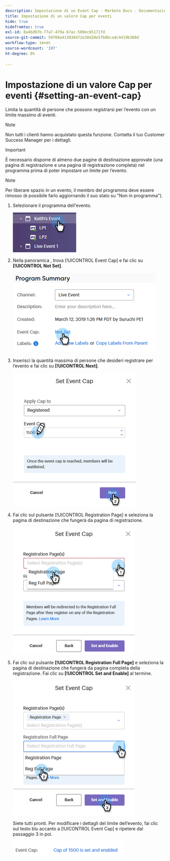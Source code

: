```yaml
---
description: Impostazione di un Event Cap - Marketo Docs - Documentazione del prodotto
title: Impostazione di un valore Cap per eventi
hide: true
hidefromtoc: true
exl-id: 8a46d97b-77a7-479a-b7ac-580ec65171fd
source-git-commit: 59768a413038472e38d28e5fb8bcadc4419b360d
workflow-type: tm+mt
source-wordcount: '197'
ht-degree: 0%

---
```


# Impostazione di un valore Cap per eventi {#setting-an-event-cap}

Limita la quantità di persone che possono registrarsi per l’evento con un limite massimo di eventi.

>[!NOTE]
>
>Non tutti i clienti hanno acquistato questa funzione. Contatta il tuo Customer Success Manager per i dettagli.

>[!IMPORTANT]
>È necessario disporre di almeno due pagine di destinazione approvate (una pagina di registrazione e una pagina di registrazione completa) nel programma prima di poter impostare un limite per l’evento.

>[!NOTE]
>
>Per liberare spazio in un evento, il membro del programma deve essere rimosso (è possibile farlo aggiornando il suo stato su &quot;Non in programma&quot;).

1. Selezionare il programma dell&#39;evento.

   ![Immagine uno](assets/setting-an-event-cap-1.png)

1. Nella panoramica , trova [!UICONTROL Event Cap] e fai clic su **[!UICONTROL Not Set]**.

   ![Immagine 2](assets/setting-an-event-cap-2.png)

1. Inserisci la quantità massima di persone che desideri registrare per l’evento e fai clic su **[!UICONTROL Next]**.

   ![Immagine tre](assets/setting-an-event-cap-3.png)

1. Fai clic sul pulsante [!UICONTROL Registration Page] e seleziona la pagina di destinazione che fungerà da pagina di registrazione.

   ![Immagine quattro](assets/setting-an-event-cap-4.png)

1. Fai clic sul pulsante **[!UICONTROL Registration Full Page]** e seleziona la pagina di destinazione che fungerà da pagina completa della registrazione. Fai clic su **[!UICONTROL Set and Enable]** al termine.

   ![Immagine cinque](assets/setting-an-event-cap-5.png)

   Siete tutti pronti. Per modificare i dettagli del limite dell’evento, fai clic sul testo blu accanto a [!UICONTROL Event Cap] e ripetere dal passaggio 3 in poi.

   ![Immagine Sei](assets/setting-an-event-cap-6.png)
